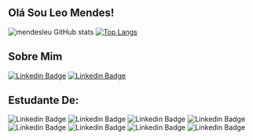 
## Olá Sou Leo Mendes!

![mendesleu GitHub stats](https://github-readme-stats.vercel.app/api?username=mendesleu&show_icons=true&theme=tokyonight)
[![Top Langs](https://github-readme-stats.vercel.app/api/top-langs/?username=mendesleu&layout=compact&theme=tokyonight)](https://github.com/mendesleu/github-readme-stats)


## Sobre Mim

[![Linkedin Badge](https://img.shields.io/badge/LinkedIn-0077B5?style=for-the-badge&logo=linkedin&logoColor=white&link=https://www.linkedin.com/in/leo-mendes/)]( https://www.linkedin.com/in/leo-mendes/) [![Linkedin Badge](https://img.shields.io/badge/Instagram-E4405F?style=for-the-badge&logo=instagram&logoColor=white&link=https://www.instagram.com/mendes_leu/)]( https://www.instagram.com/mendes_leu/)

## Estudante De: <br>
![Linkedin Badge](https://img.shields.io/badge/HTML5-E34F26?style=for-the-badge&logo=html5&logoColor=white) 
![Linkedin Badge](https://img.shields.io/badge/CSS3-1572B6?style=for-the-badge&logo=css3&logoColor=white) 
![Linkedin Badge](https://img.shields.io/badge/JavaScript-323330?style=for-the-badge&logo=javascript&logoColor=F7DF1E) 
![Linkedin Badge](https://img.shields.io/badge/PHP-777BB4?style=for-the-badge&logo=php&logoColor=white) 
![Linkedin Badge](https://img.shields.io/badge/MySQL-00000F?style=for-the-badge&logo=mysql&logoColor=white)
![Linkedin Badge](https://img.shields.io/badge/Python-3776AB?style=for-the-badge&logo=python&logoColor=white)
![Linkedin Badge](https://img.shields.io/badge/C%2B%2B-00599C?style=for-the-badge&logo=c%2B%2B&logoColor=white)
![Linkedin Badge](https://img.shields.io/badge/Bootstrap-563D7C?style=for-the-badge&logo=bootstrap&logoColor=white)
